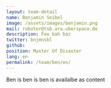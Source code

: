 ```yaml
---
layout: team-detail
name: Benjamin Seibel
image: /assets/images/benjamin.png
mail: roboter@tsb.ara.uberspace.de
description: Foo bah baz
twitter: bnjmnsbl
github:
position: Master Of Disaster
lang: en
permalink: /team/ben/en/
---
```



Ben is ben is ben is availalbe as content